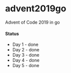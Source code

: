 # advent2019go
Advent of Code 2019 in go

#### Status

* Day 1 - done
* Day 2 - done
* Day 3 - done
* Day 4 - done
* Day 5 - done